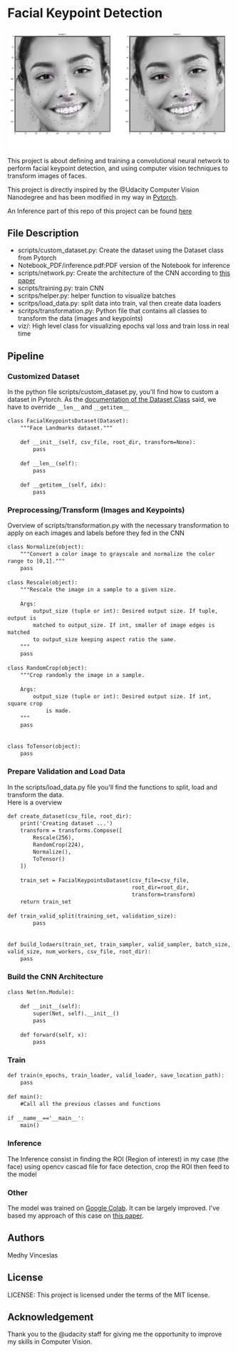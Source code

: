 # Facial Keypoint Detection

<img src="keypts.png">

This project is about defining and training a convolutional neural network to perform facial keypoint detection, and using computer vision techniques to transform images of faces.

This project is directly inspired by the @Udacity Computer Vision Nanodegree and has been modified in my way in <a href="https://pytorch.org/get-started/locally/">Pytorch</a>.

An Inference part of this repo of this project can be found <a href="https://github.com/Mdhvince/Real_Time_Facial_Kpts_Inference">here</a> 

## File Description
- scripts/custom_dataset.py: Create the dataset using the Dataset class from Pytorch
- Notebook_PDF/inference.pdf:PDF version of the Notebook for inference
- scripts/network.py: Create the architecture of the CNN according to <a href="https://arxiv.org/pdf/1710.00977.pdf">this paper</a>
- scripts/training.py: train CNN
- scritps/helper.py: helper function to visualize batches
- scritps/load_data.py: split data into train, val then create data loaders
- scritps/transformation.py: Python file that contains all classes to transform the data (images and keypoints)
- viz/: High level class for visualizing epochs val loss and train loss in real time

## Pipeline

### Customized Dataset
In the python file scripts/custom_dataset.py, you'll find how to custom a dataset in Pytorch. As the <a href="https://pytorch.org/docs/stable/_modules/torch/utils/data/dataset.html">documentation of the Dataset Class</a> said, we have to override `__len__` and `__getitem__`  
```
class FacialKeypointsDataset(Dataset):
    """Face Landmarks dataset."""

    def __init__(self, csv_file, root_dir, transform=None):
        pass

    def __len__(self):
        pass

    def __getitem__(self, idx):
        pass
```

### Preprocessing/Transform (Images and Keypoints)
Overview of scripts/transformation.py with the necessary transformation to apply on each images and labels before they fed in the CNN
```
class Normalize(object):
    """Convert a color image to grayscale and normalize the color range to [0,1]."""        
    pass

class Rescale(object):
    """Rescale the image in a sample to a given size.  

    Args:  
        output_size (tuple or int): Desired output size. If tuple, output is  
        matched to output_size. If int, smaller of image edges is matched  
        to output_size keeping aspect ratio the same.  
    """
    pass  

class RandomCrop(object):
    """Crop randomly the image in a sample.

    Args:
        output_size (tuple or int): Desired output size. If int, square crop
            is made.
    """
    pass


class ToTensor(object):
    pass

```

### Prepare Validation and Load Data
In the scripts/load_data.py file you'll find the functions to split, load and transform the data.  
Here is a overview
```
def create_dataset(csv_file, root_dir):
    print('Creating dataset ...')
    transform = transforms.Compose([
        Rescale(256),
        RandomCrop(224),
        Normalize(),
        ToTensor()
    ])
    
    train_set = FacialKeypointsDataset(csv_file=csv_file,
                                       root_dir=root_dir,
                                       transform=transform)
    return train_set

def train_valid_split(training_set, validation_size):
        pass
      

def build_lodaers(train_set, train_sampler, valid_sampler, batch_size, valid_size, num_workers, csv_file, root_dir):
    pass
```

### Build the CNN Architecture
```
class Net(nn.Module):

    def __init__(self):
        super(Net, self).__init__() 
        pass 
        
    def forward(self, x):
        pass
```

### Train
```
def train(n_epochs, train_loader, valid_loader, save_location_path):
    pass

def main():
    #Call all the previous classes and functions
    
if __name__=='__main__':
    main()
```

### Inference
The Inference consist in finding the ROI (Region of interest) in my case (the face) using opencv cascad file for face detection, crop the ROI then feed to the model

### Other
The model was trained on <a href="https://colab.research.google.com/notebooks/welcome.ipynb#recent=true">Google Colab</a>. It can be largely improved. I've based my approach of this case on <a href="https://arxiv.org/pdf/1710.00977.pdf">this paper</a>. 

## Authors
Medhy Vinceslas

## License
LICENSE: This project is licensed under the terms of the MIT license.

## Acknowledgement
Thank you to the @udacity staff for giving me the opportunity to improve my skills in Computer Vision.
